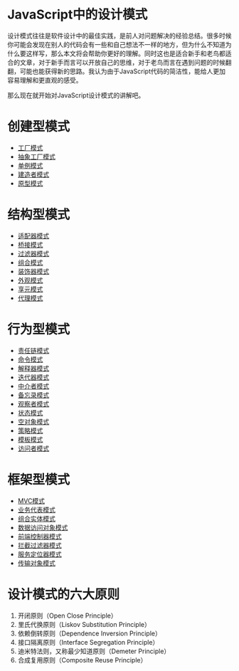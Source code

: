 # JavaScript中的设计模式
设计模式往往是软件设计中的最佳实践，是前人对问题解决的经验总结。很多时候你可能会发现在别人的代码会有一些和自己想法不一样的地方，但为什么不知道为什么要这样写，那么本文将会帮助你更好的理解。同时这也是适合新手和老鸟都适合的文章，对于新手而言可以开放自己的思维，对于老鸟而言在遇到问题的时候翻翻，可能也能获得新的思路。我认为由于JavaScript代码的简洁性，能给人更加容易理解和更直观的感受。

那么现在就开始对JavaScript设计模式的讲解吧。

# 创建型模式
* [工厂模式](./design-pattern/factory-pattern.md)
* [抽象工厂模式](./design-pattern/abstract-factory-pattern.md)
* [单例模式](./design-pattern/singleton-pattern.md)
* [建造者模式](./design-pattern/builder-pattern.md)
* [原型模式](./design-pattern/prototype-pattern.md)

# 结构型模式
* [适配器模式](./design-pattern/adapter-pattern.md)
* [桥接模式](./design-pattern/bridge-pattern.md)
* [过滤器模式](./design-pattern/filter-pattern.md)
* [组合模式](./design-pattern/composite-pattern.md)
* [装饰器模式](./design-pattern/decorator-pattern.md)
* [外观模式](./design-pattern/facade-pattern.md)
* [享元模式](./design-pattern/flyweight-pattern.md)
* [代理模式](./design-pattern/proxy-pattern.md)

# 行为型模式
* [责任链模式](./design-pattern/chain-of-responsibility-pattern.md)
* [命令模式](./design-pattern/command-pattern.md)
* [解释器模式](./design-pattern/interpreter-pattern.md)
* [迭代器模式](./design-pattern/iterator-pattern.md)
* [中介者模式](./design-pattern/mediator-pattern.md)
* [备忘录模式](./design-pattern/memento-pattern.md)
* [观察者模式](./design-pattern/observer-pattern.md)
* [状态模式](./design-pattern/state-pattern.md)
* [空对象模式](./design-pattern/null-object-pattern.md)
* [策略模式](./design-pattern/strategy-pattern.md)
* [模板模式](./design-pattern/template-pattern.md)
* [访问者模式](./design-pattern/visitor-pattern.md)

# 框架型模式
* [MVC模式](./design-pattern/mvc-pattern.md)
* [业务代表模式](./design-pattern/business-delegate-pattern.md)
* [组合实体模式](./design-pattern/composite-entity-pattern.md)
* [数据访问对象模式](./design-pattern/data-access-object-pattern.md)
* [前端控制器模式](./design-pattern/front-controller-pattern.md)
* [拦截过滤器模式](./design-pattern/intercepting-filter-pattern.md)
* [服务定位器模式](./design-pattern/service-locator-pattern.md)
* [传输对象模式](./design-pattern/transfer-object-pattern.md)

# 设计模式的六大原则
1. 开闭原则（Open Close Principle）
2. 里氏代换原则（Liskov Substitution Principle）
3. 依赖倒转原则（Dependence Inversion Principle）
4. 接口隔离原则（Interface Segregation Principle）
5. 迪米特法则，又称最少知道原则（Demeter Principle）
6. 合成复用原则（Composite Reuse Principle）